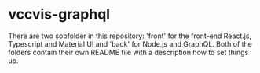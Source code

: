 # vccvis-graphql

There are two sobfolder in this repository: 'front' for the front-end React.js, Typescript and Material UI and 'back' for Node.js and GraphQL. Both of the folders contain their own README file with a description how to set things up.